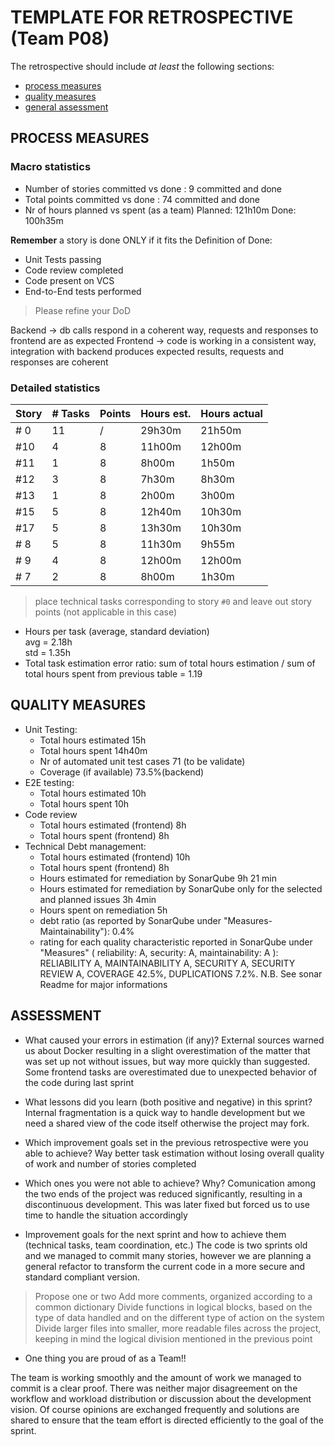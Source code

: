 # TEMPLATE FOR RETROSPECTIVE (Team P08)

The retrospective should include _at least_ the following
sections:

- [process measures](#process-measures)
- [quality measures](#quality-measures)
- [general assessment](#assessment)

## PROCESS MEASURES

### Macro statistics

- Number of stories committed vs done : 9 committed and done
- Total points committed vs done : 74 committed and done
- Nr of hours planned vs spent (as a team)
  Planned: 121h10m
  Done: 100h35m

**Remember** a story is done ONLY if it fits the Definition of Done:

- Unit Tests passing
- Code review completed
- Code present on VCS
- End-to-End tests performed

> Please refine your DoD

Backend -> db calls respond in a coherent way, requests and responses to frontend are as expected
Frontend -> code is working in a consistent way, integration with backend produces expected results, requests and responses are coherent

### Detailed statistics

| Story | # Tasks | Points | Hours est. | Hours actual |
| ----- | ------- | ------ | ---------- | ------------ |
| # 0   | 11      | /      | 29h30m     | 21h50m       |
| #10   | 4       | 8      | 11h00m     | 12h00m       |
| #11   | 1       | 8      | 8h00m      | 1h50m        |
| #12   | 3       | 8      | 7h30m      | 8h30m        |
| #13   | 1       | 8      | 2h00m      | 3h00m        |
| #15   | 5       | 8      | 12h40m     | 10h30m       |
| #17   | 5       | 8      | 13h30m     | 10h30m       |
| # 8   | 5       | 8      | 11h30m     | 9h55m        |
| # 9   | 4       | 8      | 12h00m     | 12h00m       |
| # 7   | 2       | 8      | 8h00m      | 1h30m        |

> place technical tasks corresponding to story `#0` and leave out story points (not applicable in this case)

- Hours per task (average, standard deviation) <br/>
  avg = 2.18h <br/>
  std = 1.35h
- Total task estimation error ratio: sum of total hours estimation / sum of total hours spent from previous table = 1.19

## QUALITY MEASURES

- Unit Testing:
  - Total hours estimated 15h
  - Total hours spent 14h40m
  - Nr of automated unit test cases 71 (to be validate)
  - Coverage (if available) 73.5%(backend)
- E2E testing:
  - Total hours estimated 10h
  - Total hours spent 10h
- Code review
  - Total hours estimated (frontend) 8h
  - Total hours spent (frontend) 8h
- Technical Debt management:
  - Total hours estimated (frontend) 10h
  - Total hours spent (frontend) 8h
  - Hours estimated for remediation by SonarQube 9h 21 min
  - Hours estimated for remediation by SonarQube only for the selected and planned issues 3h 4min
  - Hours spent on remediation 5h
  - debt ratio (as reported by SonarQube under "Measures-Maintainability"): 0.4%
  - rating for each quality characteristic reported in SonarQube under "Measures" ( reliability: A, security: A, maintainability: A ):
    RELIABILITY A, MAINTAINABILITY A, SECURITY A, SECURITY REVIEW A, COVERAGE 42.5%, DUPLICATIONS 7.2%.
  N.B. See sonar Readme for major informations

## ASSESSMENT

- What caused your errors in estimation (if any)?
  External sources warned us about Docker resulting in a slight overestimation of the matter that was set up not without issues, but way more quickly than suggested.
  Some frontend tasks are overestimated due to unexpected behavior of the code during last sprint

- What lessons did you learn (both positive and negative) in this sprint?
  Internal fragmentation is a quick way to handle development but we need a shared view of the code itself otherwise the project may fork.

- Which improvement goals set in the previous retrospective were you able to achieve?
  Way better task estimation without losing overall quality of work and number of stories completed

- Which ones you were not able to achieve? Why?
  Comunication among the two ends of the project was reduced significantly, resulting in a discontinuous development. This was later fixed but forced us to use time to handle the situation accordingly

- Improvement goals for the next sprint and how to achieve them (technical tasks, team coordination, etc.)
  The code is two sprints old and we managed to commit many stories, however we are planning a general refactor to transform the current code in a more secure and standard compliant version.

> Propose one or two
> Add more comments, organized according to a common dictionary
> Divide functions in logical blocks, based on the type of data handled and on the different type of action on the system
> Divide larger files into smaller, more readable files across the project, keeping in mind the logical division mentioned in the previous point

- One thing you are proud of as a Team!!

The team is working smoothly and the amount of work we managed to commit is a clear proof. There was neither major disagreement on the workflow and workload distribution or discussion about the development vision.
Of course opinions are exchanged frequently and solutions are shared to ensure that the team effort is directed efficiently to the goal of the sprint.
